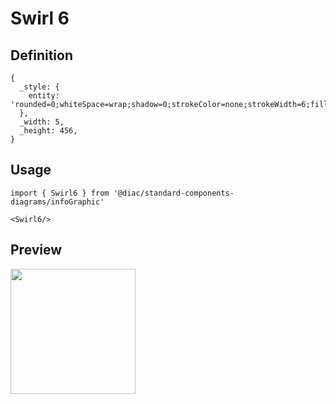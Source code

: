 # Swirl 6

## Definition

```
{
  _style: { 
    entity: 'rounded=0;whiteSpace=wrap;shadow=0;strokeColor=none;strokeWidth=6;fillColor=none;fontSize=7;fontColor=#FFFFFF;align=left;html=1;spacingLeft=5;',
  },
  _width: 5,
  _height: 456,
}
```

## Usage

```
import { Swirl6 } from '@diac/standard-components-diagrams/infoGraphic'

<Swirl6/>
```

## Preview

<img src="./swirl-6.png" width="200"/>
